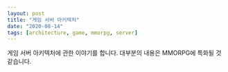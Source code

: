```yaml
---
layout: post
title: "게임 서버 아키텍처"
date: "2020-08-14"
tags: [architecture, game, mmorpg, server]
---
```


게임 서버 아키텍처에 관한 이야기를 합니다. 대부분의 내용은 MMORPG에 특화될 것 같습니다.